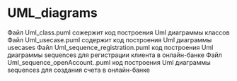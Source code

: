 # UML_diagrams
Файл Uml_class.puml сожержит код построения Uml диаграммы классов 
Файл Uml_usecase.puml содержит код построения Uml диаграммы usecases
Файл Uml_sequence_registration.puml код построения Uml диаграммы sequences для регистрации клиента в онлайн-банке 
Файл Uml_sequence_openAccount..puml код построения Uml диаграммы sequences для создания счета в онлайн-банке 
